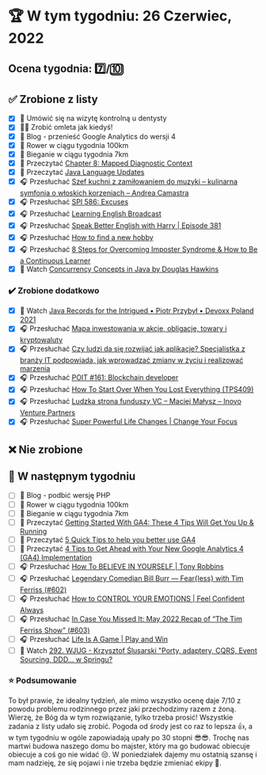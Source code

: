 # 🏆 W tym tygodniu: 26 Czerwiec, 2022

## Ocena tygodnia: 7️⃣/🔟

## ✅ Zrobione z listy
- [x] 🦷 Umówić się na wizytę kontrolną u dentysty
- [x] 👨‍🍳 Zrobić omleta jak kiedyś!
- [x] 📝 Blog - przenieść Google Analytics do wersji 4
- [x] 🚴 Rower w ciągu tygodnia 100km
- [x] 🏃 Bieganie w ciągu tygodnia 7km
- [x] 📗 Przeczytać [Chapter 8: Mapped Diagnostic Context](https://logback.qos.ch/manual/mdc.html)
- [x] 📗 Przeczytać [Java Language Updates](https://docs.oracle.com/en/java/javase/17/language/java-language-changes.html)
- [x] 🎧 Przesłuchać [Szef kuchni z zamiłowaniem do muzyki – kulinarna symfonia o włoskich korzeniach – Andrea Camastra](https://zaprojektujswojezycie.pl/szef-kuchni-z-zamilowaniem-do-muzyki-kulinarna-symfonia-o-wloskich-korzeniach-andrea-camastra/)
- [x] 🎧 Przesłuchać [SPI 586: Excuses](https://www.smartpassiveincome.com/podcasts/spi-586-excuses/)
- [x] 🎧 Przesłuchać [Learning English Broadcast](https://learningenglish.voanews.com/a/6602780.html)
- [x] 🎧 Przesłuchać [Speak Better English with Harry | Episode 381](https://speak-better-english-with-harry.buzzsprout.com/442543/10711141-speak-better-english-with-harry-episode-381)
- [x] 🎧 Przesłuchać [How to find a new hobby](https://podcasts.google.com/feed/aHR0cHM6Ly9mZWVkcy5ucHIub3JnLzUxMDMzOC9wb2RjYXN0LnhtbA/episode/NjQwYTYyNzMtOGVhYS00MjJkLThhODItZTE3MDIxNGFlZDI5?sa=X&ved=0CAUQkfYCahcKEwioqZi8irv4AhUAAAAAHQAAAAAQEQ&hl=en-PL)
- [x] 🎧 Przesłuchać [8 Steps for Overcoming Imposter Syndrome & How to Be a Continuous Learner](https://podcasts.apple.com/us/podcast/8-steps-for-overcoming-imposter-syndrome-how-to-be/id1450994021?i=1000565938606)
- [x] 🎥 Watch [Concurrency Concepts in Java by Douglas Hawkins](https://youtu.be/ADxUsCkWdbE)

### ✔️ Zrobione dodatkowo
- [x] 🎥 Watch [Java Records for the Intrigued • Piotr Przybył • Devoxx Poland 2021](https://youtu.be/Ct-mjCmODzs)
- [x] 🎧 Przesłuchać [Mapa inwestowania w akcje, obligacje, towary i kryptowaluty](https://inwestomat.eu/mapa-inwestowania-w-akcje-obligacje-towary-i-kryptowaluty/)
- [x] 🎧 Przesłuchać [Czy ludzi da się rozwijać jak aplikacje? Specjalistka z branży IT podpowiada, jak wprowadzać zmiany w życiu i realizować marzenia](https://malawielkafirma.pl/czy-ludzi-mozna-rozwijac-jak-aplikacje/)
- [x] 🎧 Przesłuchać [POIT #161: Blockchain developer](https://porozmawiajmyoit.pl/poit-161-blockchain-developer/)
- [x] 🎧 Przesłuchać [How To Start Over When You Lost Everything (TPS409)](https://www.asianefficiency.com/podcasts/409-lessons-learned/)
- [x] 🎧 Przesłuchać [Ludzka strona funduszy VC – Maciej Małysz – Inovo Venture Partners](https://zaprojektujswojezycie.pl/ludzka-strona-funduszy-vc-maciej-malysz-inovo-venture-partners/)
- [x] 🎧 Przesłuchać [Super Powerful Life Changes | Change Your Focus](https://effortlessenglishshow.com/super-powerful-life-changes-change-your-focus)

## ❌ Nie zrobione

## 📝 W następnym tygodniu
- [ ] 📝 Blog - podbić wersję PHP
- [ ] 🚴 Rower w ciągu tygodnia 100km
- [ ] 🏃 Bieganie w ciągu tygodnia 7km
- [ ] 📗 Przeczytać [Getting Started With GA4: These 4 Tips Will Get You Up & Running](https://www.searchenginejournal.com/ga4-starter-tips/443767/)
- [ ] 📗 Przeczytać [5 Quick Tips to help you better use GA4](https://www.kristaseiden.com/5-quick-tips-to-help-you-better-use-ga4/)
- [ ] 📗 Przeczytać [4 Tips to Get Ahead with Your New Google Analytics 4 (GA4) Implementation](https://www.blastanalytics.com/blog/4-tips-to-get-ahead-google-analytics-4-implementation)
- [ ] 🎧 Przesłuchać [How To BELIEVE IN YOURSELF | Tony Robbins](https://effortlessenglishshow.com/how-to-believe-in-yourself-tony-robbins)
- [ ] 🎧 Przesłuchać [Legendary Comedian Bill Burr — Fear{less} with Tim Ferriss (#602)](https://tim.blog/2022/06/23/bill-burr-2/)
- [ ] 🎧 Przesłuchać [How to CONTROL YOUR EMOTIONS | Feel Confident Always](https://effortlessenglishshow.com/how-to-control-your-emotions-feel-confident-always)
- [ ] 🎧 Przesłuchać [In Case You Missed It: May 2022 Recap of “The Tim Ferriss Show” (#603)](https://tim.blog/2022/06/25/may-2022-recap-of-the-tim-ferriss-show/)
- [ ] 🎧 Przesłuchać [Life Is A Game | Play and Win](https://effortlessenglishshow.com/life-is-a-game-play-and-win)
- [ ] 🎥 Watch [292. WJUG - Krzysztof Ślusarski "Porty, adaptery, CQRS, Event Sourcing, DDD… w Springu?](https://youtu.be/Da42_gVqDKE)

### ⭐ Podsumowanie
To był prawie, że idealny tydzień, ale mimo wszystko ocenę daje 7/10 z powodu problemu rodzinnego przez jaki przechodzimy razem z żoną. Wierzę, że Bóg da w tym rozwiązanie, tylko trzeba prosić! Wszystkie zadania z listy udało się zrobić. Pogoda od środy jest co raz to lepsza 👍, a w tym tygodniu w ogóle zapowiadają upały po 30 stopni 😎😎. Trochę nas martwi budowa naszego domu bo majster, który ma go budować obiecuje obiecuje a coś go nie widać 😒. W poniedziałek dajemy mu ostatnią szansę i mam nadzieję, że się pojawi i nie trzeba będzie zmieniać ekipy 🤞.
